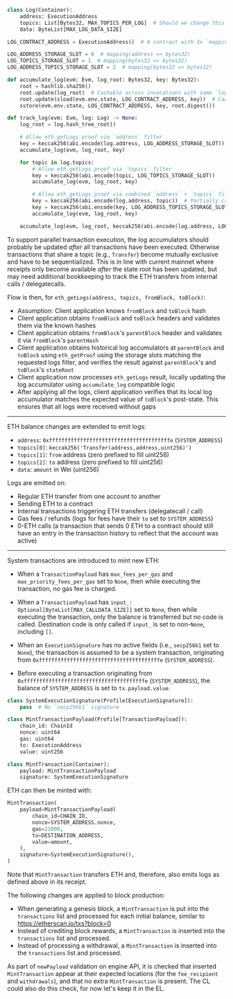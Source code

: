 ```python
class Log(Container):
    address: ExecutionAddress
    topics: List[Bytes32, MAX_TOPICS_PER_LOG]  # Should we change this to 4 topic fields and make the entire thing stablecontainer for extensibility?
    data: ByteList[MAX_LOG_DATA_SIZE]

LOG_CONTRACT_ADDRESS = ExecutionAddress()  # A contract with 3x `mapping` and no code

LOG_ADDRESS_STORAGE_SLOT = 0  # mapping(address => bytes32)
LOG_TOPICS_STORAGE_SLOT = 1  # mapping(bytes32 => bytes32)
LOG_ADDRESS_TOPICS_STORAGE_SLOT = 2  # mapping(bytes32 => bytes32)

def accumulate_log(evm: Evm, log_root: Bytes32, key: Bytes32):
    root = hashlib.sha256()
    root.update(log_root)  # Cachable across invocations with same `log_root`
    root.update(sload(evm.env.state, LOG_CONTRACT_ADDRESS, key))  # Cacheable account lookup in trie
    sstore(evm.env.state, LOG_CONTRACT_ADDRESS, key, root.digest())

def track_log(evm: Evm, log: Log) -> None:
    log_root = log.hash_tree_root()

    # Allow eth_getLogs proof via `address` filter
    key = keccak256(abi.encode(log.address, LOG_ADDRESS_STORAGE_SLOT))  # abi.encode(address) != htr...
    accumulate_log(evm, log_root, key)

    for topic in log.topics:
        # Allow eth_getLogs proof via `topics` filter
        key = keccak256(abi.encode(topic, LOG_TOPICS_STORAGE_SLOT))
        accumulate_log(evm, log_root, key)

        # Allow eth_getLogs proof via combined `address` + `topics` filter
        key = keccak256(abi.encode(log.address, topic))  # Partially cacheable hash / same prefix
        key = keccak256(abi.encode(key, LOG_ADDRESS_TOPICS_STORAGE_SLOT))
        accumulate_log(evm, log_root, key)

    accumulate_log(evm, log_root, keccak256(abi.encode(log.address, LOG_ADDRESS_STORAGE_SLOT)))
```

To support parallel transaction execution, the log accumulators should probably be updated _after_ all transactions have been executed. Otherwise transactions that share a topic (e.g., `Transfer`) become mutually exclusive and have to be sequentialized. This is in line with current mainnet where receipts only become available _after_ the state root has been updated, but may need additional bookkeeping to track the ETH transfers from internal calls / delegatecalls.

Flow is then, for `eth_getLogs(address, topics, fromBlock, toBlock)`:

- Assumption: Client application knows `fromBlock` and `toBlock` hash
- Client application obtains `fromBlock` and `toBlock` headers and validates them via the known hashes
- Client application obtains `fromBlock`'s `parentBlock` header and validates it via `fromBlock`'s `parentHash`
- Client application obtains historical log accumulators at `parentBlock` and `toBlock` using `eth_getProof` using the storage slots matching the requested logs filter, and verifies the result against `parentBlock`'s and `toBlock`'s `stateRoot`
- Client application now processes `eth_getLogs` result, locally updating the log accumulator using `accumulate_log` compatible logic
- After applying all the logs, client application verifies that its local log accumulator matches the expected value of `toBlock`'s post-state. This ensures that all logs were received without gaps

---

ETH balance changes are extended to emit logs:

- `address`: `0xfffffffffffffffffffffffffffffffffffffffe` (`SYSTEM_ADDRESS`)
- `topics[0]`: `keccak256('Transfer(address,address,uint256)')`
- `topics[1]`: `from` address (zero prefixed to fill uint256)
- `topics[2]`: `to` address (zero prefixed to fill uint256)
- `data`: `amount` in Wei (uint256)

Logs are emitted on:

- Regular ETH transfer from one account to another
- Sending ETH to a contract
- Internal transactions triggering ETH transfers (delegatecall / call)
- Gas fees / refunds (logs for fees have their `to` set to `SYSTEM_ADDRESS`)
- 0-ETH calls (a transaction that sends 0 ETH to a contract should still have an entry in the transaction history to reflect that the account was active)

---

System transactions are introduced to mint new ETH:

- When a `TransactionPayload` has `max_fees_per_gas` and `max_priority_fees_per_gas` set to `None`, then while executing the transaction, no gas fee is charged.

- When a `TransactionPayload` has `input_: Optional[ByteList[MAX_CALLDATA_SIZE]]` set to `None`, then while executing the transaction, only the balance is transferred but no code is called. Destination code is only called if `input_` is set to non-`None`, including `[]`.

- When an `ExecutionSignature` has no active fields (i.e., `secp256k1` set to `None`), the transaction is assumed to be a system transaction, originating from `0xfffffffffffffffffffffffffffffffffffffffe` (`SYSTEM_ADDRESS`).

- Before executing a transaction originating from `0xfffffffffffffffffffffffffffffffffffffffe` (`SYSTEM_ADDRESS`), the balance of `SYSTEM_ADDRESS` is set to `tx.payload.value`.

```python
class SystemExecutionSignature(Profile[ExecutionSignature]):
    pass  # No `secp256k1` signature

class MintTransactionPayload(Profile[TransactionPayload]):
    chain_id: ChainId
    nonce: uint64
    gas: uint64
    to: ExecutionAddress
    value: uint256

class MintTransaction(Container):
    payload: MintTransactionPayload
    signature: SystemExecutionSignature
```

ETH can then be minted with:

```python
MintTransaction(
    payload=MintTransactionPayload(
        chain_id=CHAIN_ID,
        nonce=SYSTEM_ADDRESS.nonce,
        gas=21000,
        to=DESTINATION_ADDRESS,
        value=amount,
    ),
    signature=SystemExecutionSignature(),
)
```

Note that `MintTransaction` transfers ETH and, therefore, also emits logs as defined above in its receipt.

The following changes are applied to block production:

- When generating a genesis block, a `MintTransaction` is put into the `transactions` list and processed for each initial balance, similar to https://etherscan.io/txs?block=0
- Instead of crediting block rewards, a `MintTransaction` is inserted into the `transactions` list and processed.
- Instead of processing a withdrawal, a `MintTransaction` is inserted into the `transactions` list and processed.

As part of `newPayload` validation on engine API, it is checked that inserted `MintTransaction` appear at their expected locations (for the `fee_recipient` and `withdrawals`), and that no extra `MintTransaction` is present. The CL could also do this check, for now let's keep it in the EL.
